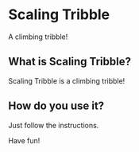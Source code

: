 # Scaling Tribble

A climbing tribble!

## What is Scaling Tribble?

Scaling Tribble is a climbing tribble!

## How do you use it?

Just follow the instructions.

Have fun!
